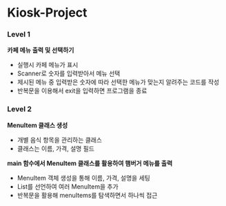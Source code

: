 # Kiosk-Project

### Level 1
**카페 메뉴 출력 및 선택하기**
- 실행시 카페 메뉴가 표시
- Scanner로 숫자를 입력받아서 메뉴 선택
- 제시된 메뉴 중 입력받은 숫자에 따라 선택한 메뉴가 맞는지 알려주는 코드를 작성
- 반복문을 이용해서 exit을 입력하면 프로그램을 종료

### Level 2
**MenuItem 클래스 생성**
- 개별 음식 항목을 관리하는 클래스 
- 클래스는 이름, 가격, 설명 필드

**main 함수에서 MenuItem 클래스를 활용하여 햄버거 메뉴를 출력**
- MenuItem 객체 생성을 통해 이름, 가격, 설명을 세팅
- List를 선언하여 여러 MenuItem을 추가
- 반복문을 활용해 menuItems를 탐색하면서 하나씩 접근